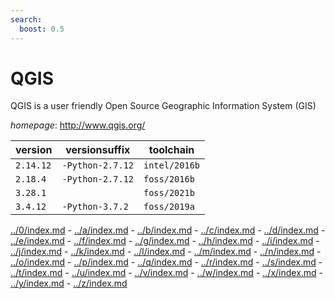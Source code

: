 ```yaml
---
search:
  boost: 0.5
---
```

# QGIS

QGIS is a user friendly Open Source Geographic Information System (GIS)

*homepage*: <http://www.qgis.org/>

version | versionsuffix | toolchain
--------|---------------|----------
``2.14.12`` | ``-Python-2.7.12`` | ``intel/2016b``
``2.18.4`` | ``-Python-2.7.12`` | ``foss/2016b``
``3.28.1`` |  | ``foss/2021b``
``3.4.12`` | ``-Python-3.7.2`` | ``foss/2019a``

[../0/index.md](0) - [../a/index.md](a) - [../b/index.md](b) - [../c/index.md](c) - [../d/index.md](d) - [../e/index.md](e) - [../f/index.md](f) - [../g/index.md](g) - [../h/index.md](h) - [../i/index.md](i) - [../j/index.md](j) - [../k/index.md](k) - [../l/index.md](l) - [../m/index.md](m) - [../n/index.md](n) - [../o/index.md](o) - [../p/index.md](p) - [../q/index.md](q) - [../r/index.md](r) - [../s/index.md](s) - [../t/index.md](t) - [../u/index.md](u) - [../v/index.md](v) - [../w/index.md](w) - [../x/index.md](x) - [../y/index.md](y) - [../z/index.md](z)

